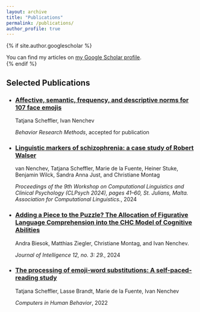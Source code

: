 ```yaml
---
layout: archive
title: "Publications"
permalink: /publications/
author_profile: true
---
```


{% if site.author.googlescholar %}
  <div class="wordwrap">You can find my articles on <a href="https://scholar.google.com/citations?hl=en&user=kjmxxD0AAAAJ">my Google Scholar profile</a>.</div>
{% endif %}


<h2>Selected Publications</h2>
<ul>
  <li>
    <h3><a href="https://semanticsarchive.net/Archive/mNiNGE1M/SchefflerNenchev2023-emoji-norms-preprint%20-%20Tatjana%20Scheffler.pdf">Affective, semantic, frequency, and descriptive norms for 107 face emojis</a></h3>
    <p>Tatjana Scheffler, Ivan Nenchev</p>
    <p><em>Behavior Research Methods</em>, accepted for publication</p>
  </li>
  <li>
    <h3><a href="https://aclanthology.org/2024.clpsych-1.4/">Linguistic markers of schizophrenia: a case study of Robert Walser</a></h3>
    <p>van Nenchev, Tatjana Scheffler, Marie de la Fuente, Heiner Stuke, Benjamin Wilck, Sandra Anna Just, and Christiane Montag</p>
    <p><em>Proceedings of the 9th Workshop on Computational Linguistics and Clinical Psychology (CLPsych 2024), pages 41–60, St. Julians, Malta. Association for Computational Linguistics.</em>, 2024</p>
  </li>
  <li>
    <h3><a href="https://www.mdpi.com/2079-3200/12/3/29">Adding a Piece to the Puzzle? The Allocation of Figurative Language Comprehension into the CHC Model of Cognitive Abilities</a></h3>
    <p>Andra Biesok, Matthias Ziegler, Christiane Montag, and Ivan Nenchev.</p>
    <p><em>Journal of Intelligence 12, no. 3: 29.</em>, 2024</p>
  </li>
  <li>
    <h3><a href="https://www.sciencedirect.com/science/article/pii/S074756322100399X">The processing of emoji-word substitutions: A self-paced-reading study</a></h3>
    <p>Tatjana Scheffler, Lasse Brandt, Marie de la Fuente, Ivan Nenchev</p>
    <p><em>Computers in Human Behavior</em>, 2022</p>
  </li>
  
</ul>
